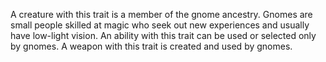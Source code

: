 A creature with this trait is a member of the gnome ancestry. Gnomes are small people skilled at magic who seek out new experiences and usually have low-light vision. An ability with this trait can be used or selected only by gnomes. A weapon with this trait is created and used by gnomes.